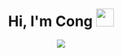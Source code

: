 <h1 align="center">Hi, I'm Cong <img src="https://media.giphy.com/media/hvRJCLFzcasrR4ia7z/giphy.gif" width="35"></h1>

<p align="center"><img src="https://young.scot/media/1513/working_information_digtialcareermythbustersgif_001.jpg"></p>
